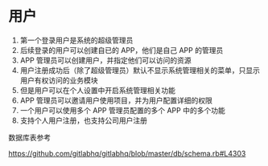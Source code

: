 # 用户

1. 第一个登录用户是系统的超级管理员
2. 后续登录的用户可以创建自已的 APP，他们是自己 APP 的管理员
3. APP 管理员可以创建用户，并指定他们可以访问的资源
4. 用户注册成功后（除了超级管理员）默认不显示系统管理相关的菜单，只显示用户有权访问的业务模块
5. 但是用户可以在个人设置中开启系统管理相关功能
6. APP 管理员可以邀请用户使用项目，并为用户配置详细的权限
7. 一个用户可以使用多个 APP 管理员配置的多个 APP 中的多个功能
8. 支持个人用户注册，也支持公司用户注册

数据库表参考

https://github.com/gitlabhq/gitlabhq/blob/master/db/schema.rb#L4303